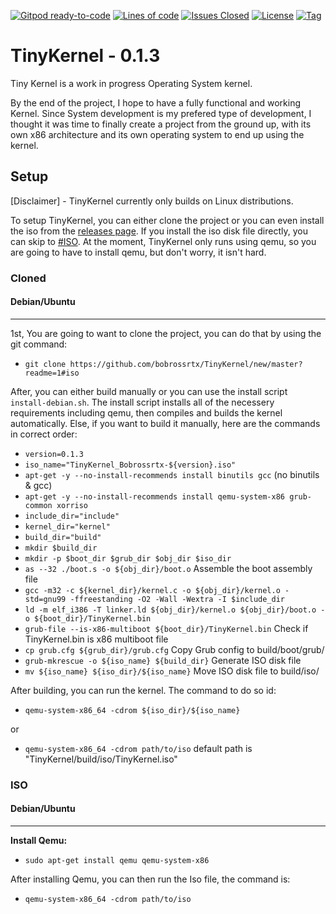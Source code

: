 [![Gitpod ready-to-code](https://img.shields.io/badge/Gitpod-ready--to--code-blue?logo=gitpod)](https://gitpod.io/#https://github.com/bobrossrtx/TinyKernel)
[![Lines of code](https://img.shields.io/tokei/lines/github/bobrossrtx/TinyKernel?color=pink)](https://github.com/bobrossrtx/TinyKernel/)
[![Issues Closed](https://img.shields.io/github/issues-search/bobrossrtx/TinyKernel?color=red&label=Issues%20Closed&query=is%3Aclosed)](https://github.com/bobrossrtx/TinyKernel/issues)
[![License](https://img.shields.io/github/license/bobrossrtx/TinyKernel)](https://github.com/bobrossrtx/TinyKernel/blob/0.1.3/LICENSE)
[![Tag](https://img.shields.io/github/v/tag/bobrossrtx/TinyKernel)](https://github.com/bobrossrtx/TinyKernel/)

# TinyKernel - 0.1.3
Tiny Kernel is a work in progress Operating System kernel.

By the end of the project, I hope to have a fully functional and working Kernel. Since System development is my prefered type of development, 
I thought it was time to finally create a project from the ground up, with its own x86 architecture and its own operating system to end up using
the kernel.

## Setup
[Disclaimer] - TinyKernel currently only builds on Linux distributions.

To setup TinyKernel, you can either clone the project or you can even install the iso from the [releases page](https://github.com/bobrossrtx/TinyKernel/releases).
If you install the iso disk file directly, you can skip to [#ISO](https://github.com/bobrossrtx/TinyKernel/new/master?readme=1#iso).
At the moment, TinyKernel only runs using qemu, so you are going to have to install qemu, but don't worry, it isn't hard.

### Cloned
#### Debian/Ubuntu
---
1st, You are going to want to clone the project, you can do that by using the git command: 
- `git clone https://github.com/bobrossrtx/TinyKernel/new/master?readme=1#iso`

After, you can either build manually or you can use the install script `install-debian.sh`.
The install script installs all of the necessery requirements including qemu, then compiles and builds the
kernel automatically. Else, if you want to build it manually, here are the commands in correct order:
- `version=0.1.3`
- `iso_name="TinyKernel_Bobrossrtx-${version}.iso"`
- `apt-get -y --no-install-recommends install binutils gcc` (no binutils & gcc)
- `apt-get -y --no-install-recommends install qemu-system-x86 grub-common xorriso`
- `include_dir="include"`
- `kernel_dir="kernel"`
- `build_dir="build"`
- `mkdir $build_dir`
- `mkdir -p $boot_dir $grub_dir $obj_dir $iso_dir`
- `as --32 ./boot.s -o ${obj_dir}/boot.o` Assemble the boot assembly file
- `gcc -m32 -c ${kernel_dir}/kernel.c -o ${obj_dir}/kernel.o -std=gnu99 -ffreestanding -O2 -Wall -Wextra -I $include_dir`
- `ld -m elf_i386 -T linker.ld ${obj_dir}/kernel.o ${obj_dir}/boot.o -o ${boot_dir}/TinyKernel.bin`
- `grub-file --is-x86-multiboot ${boot_dir}/TinyKernel.bin` Check if TinyKernel.bin is x86 multiboot file
- `cp grub.cfg ${grub_dir}/grub.cfg` Copy Grub config to build/boot/grub/
- `grub-mkrescue -o ${iso_name} ${build_dir}` Generate ISO disk file
- `mv ${iso_name} ${iso_dir}/${iso_name}` Move ISO disk file to build/iso/

After building, you can run the kernel. The command to do so id:
- `qemu-system-x86_64 -cdrom ${iso_dir}/${iso_name}`

or

- `qemu-system-x86_64 -cdrom path/to/iso` default path is "TinyKernel/build/iso/TinyKernel.iso"

### ISO
#### Debian/Ubuntu
---
**Install Qemu:**
- `sudo apt-get install qemu qemu-system-x86`

After installing Qemu, you can then run the Iso file, the command is:
- `qemu-system-x86_64 -cdrom path/to/iso`
